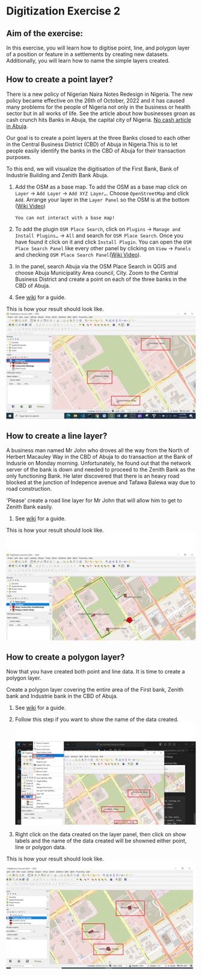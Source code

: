# Digitization Exercise 2

## Aim of the exercise:

In this exercise, you will learn how to digitise point, line, and polygon layer of a position or feature in a settlements by creating new datasets. Additionally, you will learn how to name the simple layers created.

## How to create a point layer?
There is a new policy of Nigerian Naira Notes Redesign in Nigeria. The new policy became effective on the 26th of October, 2022 and it has caused many problems for the people of Nigeria not only in the business or health sector but in all works of life. See the article about how businesses groan as cash crunch hits Banks in Abuja, the capital city of Nigeria. [No cash article in Abuja](https://businessday.ng/news/article/business-groan-as-cash-crunch-hits-banks-in-abuja/).

Our goal is to create a point layers at the three Banks closed to each other in the Central Business District (CBD) of Abuja in Nigeria.This is to let people easily identify the banks in the CBD of Abuja for their transaction purposes. 

To this end, we will visualize the digitisation of the First Bank, Bank of Industrie Building and Zenith Bank Abuja. 

1.  Add the OSM as a base map. To add the OSM as a base map click on `Layer` -> `Add Layer` -> `Add XYZ Layer…`. Choose `OpenStreetMap` and click `Add`. 
    Arrange your layer in the `Layer Panel` so the OSM is at the bottom ([Wiki Video](https://giscience.github.io/gis-training-resource-center/content/Wiki/en_qgis_basemaps_wiki.html))

    ```{Tip}
    You can not interact with a base map!
    ```
2. To add the plugin `OSM Place Search`, click on `Plugins` -> `Manage and Install Plugins…` -> `All` and search for `OSM Place Search`. Once you have found it click on it and click `Install Plugin`. You can open the `OSM Place Search Panel` like every other panel by clicking on `View` -> `Panels` and checking `OSM Place Search Panel`([Wiki Video](https://giscience.github.io/gis-training-resource-center/content/Wiki/en_qgis_plugins_wiki.html#installation-of-plugins)).


3. In the panel, search Abuja via the OSM Place Search in QGIS and choose Abuja Municipality Area council, City. Zoom to the Central Business District and create a point on each of the three banks in the CBD of Abuja.

4. See [wiki](https://giscience.github.io/gis-training-resource-center/content/Wiki/en_qgis_digitalization_wiki.html#add-geometries-to-a-layer) for a guide.

This is how your result should look like. ![](/fig/Abuja_Banks_Point_Layers.png)

## How to create a line layer?
A business man named Mr John who droves all the way from the North of Herbert Macauley Way in the CBD of Abuja to do transaction at the Bank of Indusrie on Monday morning. Unfortunately, he found out that the network server of the bank is down and needed to proceed to the Zenith Bank as the only functioning Bank. He later discovered that there is an heavy road blocked at the junction of Indepence avenue and Tafawa Balewa way due to road construction. 

'Please' create a road line layer for Mr John that will allow him to get to Zenith Bank easily.

1.  See [wiki](https://giscience.github.io/gis-training-resource-center/content/Wiki/en_qgis_digitalization_wiki.html#creation-of-line-data) for a guide.

This is how your result should look like. ![](/fig/Abuja_Banks_Lines_Layers.png)

## How to create a polygon layer?

Now that you have created both point and line data. It is time to create a polygon layer.


Create a polygon layer covering the entire area of the First bank, Zenith bank and Industrie bank in the CBD of Abuja. 


1. See [wiki](https://giscience.github.io/gis-training-resource-center/content/Wiki/en_qgis_digitalization_wiki.html#creation-of-polygon-data) for a guide.

2.  Follow this step if you want to show the name of the data created. 
![](/fig/Show_label_name.png)

3. Right click on the data created on the layer panel, then click on show labels and the name of the data created will be showned either point, line or polygon data.


This is how your result should look like. ![](/fig/Abuja_Banks_Polygons_Layers.png)
